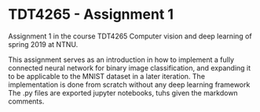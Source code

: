 # TDT4265 - Assignment 1

Assignment 1 in the course TDT4265 Computer vision and deep learning of spring 2019 at NTNU.

This assignment serves as an introduction in how to implement a fully connected neural network for binary image classification, and expanding it to be applicable to the MNIST dataset in a later iteration. The implementation is done from scratch without any deep learning framework
The .py files are exported jupyter notebooks, tuhs given the markdown comments.
